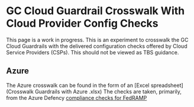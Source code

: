 # GC Cloud Guardrail Crosswalk With Cloud Provider Config Checks

This page is a work in progress. This is an experiment to crosswalk the GC Cloud Guardrails with the delivered configuration checks offered by Cloud Service Providers (CSPs). This should not be viewed as TBS guidance.

## Azure
The Azure crosswalk can be found in the form of an [Excel spreadsheet](Crosswalk Guardrails with Azure .xlsx)
The checks are taken, primarily, from the Azure Defency [compliance checks for FedRAMP](https://docs.microsoft.com/en-us/azure/governance/policy/samples/fedramp-moderate)

